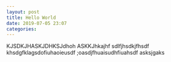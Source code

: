 ```yaml
---
layout: post
title: Hello World
date: 2019-07-05 23:07 
categories: 
---
```

KJSDKJHASKJDHKSJdhoh
ASKKJhkajhf
sdlfjhsdkjfhsdf
khsdgfklagsdofiuhaoieusdf
;oasdjfhuaisudhfiuahsdf
asksjgaks
